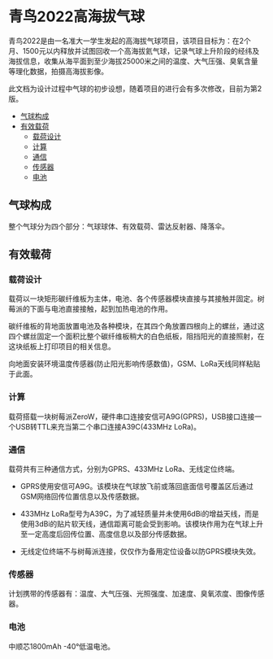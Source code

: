 # 青鸟2022高海拔气球

青鸟2022是由一名准大一学生发起的高海拔气球项目，该项目目标为：在2个月、1500元以内释放并试图回收一个高海拔氦气球，记录气球上升阶段的经纬及海拔信息，收集从海平面到至少海拔25000米之间的温度、大气压强、臭氧含量等理化数据，拍摄高海拔影像。

此文档为设计过程中气球的初步设想，随着项目的进行会有多次修改，目前为第2版。

* [气球构成](#气球构成)
* [有效载荷](#有效载荷)
    * [载荷设计](#载荷设计)
    * [计算](#计算)
    * [通信](#通信)
    * [传感器](#传感器)
    * [电池](#电池)

## 气球构成
整个气球分为四个部分：气球球体、有效载荷、雷达反射器、降落伞。
## 有效载荷
### 载荷设计
载荷以一块矩形碳纤维板为主体，电池、各个传感器模块直接与其接触并固定。树莓派的下面与电池直接接触，起到加热电池的作用。

碳纤维板的背地面放置电池及各种模块，在其四个角放置四根向上的螺丝，通过这四个螺丝固定一个面积比整个碳纤维板稍大的白色纸板，阻挡阳光的直接照射，在这块纸板上打印项目的相关信息。

向地面安装环境温度传感器(防止阳光影响传感数值)，GSM、LoRa天线同样粘贴于此面。

### 计算
载荷搭载一块树莓派ZeroW，硬件串口连接安信可A9G(GPRS)，USB接口连接一个USB转TTL来充当第二个串口连接A39C(433MHz LoRa)。
### 通信
载荷共有三种通信方式，分别为GPRS、433MHz LoRa、无线定位终端。

* GPRS使用安信可A9G。该模块在气球放飞前或落回底面信号覆盖区后通过GSM网络回传位置信息以及传感数据。

* 433MHz LoRa型号为A39C，为了减轻质量并未使用6dBi的增益天线，而是使用3dBi的贴片软天线，通信距离可能会受到影响。该模块作用为在气球上升至一定高度后回传位置、高度信息以及部分传感数据。

* 无线定位终端不与树莓派连接，仅仅作为备用定位设备以防GPRS模块失效。
### 传感器
计划携带的传感器有：温度、大气压强、光照强度、加速度、臭氧浓度、图像传感器。
### 电池
中顺芯1800mAh -40°低温电池。
